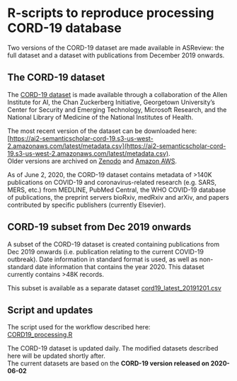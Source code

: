 # R-scripts to reproduce processing CORD-19 database

Two versions of the CORD-19 dataset are made available in ASReview: the full dataset and a dataset with publications from December 2019 onwards.

## The CORD-19 dataset

The [CORD-19 dataset](https://pages.semanticscholar.org/coronavirus-research) is made available through a collaboration of the Allen Institute for AI, the Chan Zuckerberg Initiative, Georgetown University’s Center for Security and Emerging Technology, Microsoft Research, and the National Library of Medicine of the National Institutes of Health. 

The most recent version of the dataset can be downloaded here:  
[https://ai2-semanticscholar-cord-19.s3-us-west-2.amazonaws.com/latest/metadata.csv](https://ai2-semanticscholar-cord-19.s3-us-west-2.amazonaws.com/latest/metadata.csv).  
Older versions are archived on [Zenodo](https://doi.org/10.5281/zenodo.3715505) and
[Amazon AWS](https://ai2-semanticscholar-cord-19.s3-us-west-2.amazonaws.com/historical_releases.html).

As of June 2, 2020, the CORD-19 dataset contains metadata of >140K publications on COVID-19 and coronavirus-related research (e.g. SARS, MERS, etc.) from MEDLINE, PubMed Central, the WHO COVID-19 database of publications,  the preprint servers bioRxiv, medRxiv and arXiv, and papers contributed by specific publishers (currently Elsevier).


## CORD-19 subset from Dec 2019 onwards
A subset of the CORD-19 dataset is created containing publications from Dec 2019 onwards (i.e. publication relating to the current COVID-19 outbreak). Date information in standard format is used, as well as non-standard date information that contains the year 2020. This dataset currently contains >48K records.

This subset is available as a separate dataset [cord19_latest_20191201.csv](../datasets/cord19-2020/cord19_latest_20191201.csv)

## Script and updates

The script used for the workflow described here:  
[CORD19_processing.R](CORD19_processing.R)

The CORD-19 dataset is updated daily. The modified datasets described here will be updated shortly after.  
The current datasets are based on the **CORD-19 version released on 2020-06-02**
